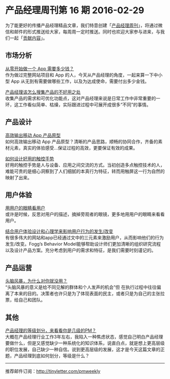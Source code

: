 # 产品经理周刊第 16 期 2016-02-29

为了能更好的传播产品经理精品文章，我们特意创建「[产品经理周刊](http://pmweekly.com/)」，将通过微信和邮件的形式推送给大家，每周周一定时推送。同时也欢迎大家参与进来，与我们一起「[贡献内容](https://github.com/vincent4j/pmweekly.com/issues/new)」。    
 
## 市场分析

[从零开始做一个 App 需要多少钱？](http://mp.weixin.qq.com/s?__biz=MjM5NTA0NjY4MA==&mid=408785762&idx=1&sn=1b0cb491c87c93b46204f9a5e3c45bc9&scene=23&srcid=02297MXfGeTr36qMXjSN1xY3#rd)   
作为做过完整网站项目和 App 的人，今天从产品经理的角度，一起来算一下中小型 App 从无到有需要做哪些工作，以及为达成使命，需要付出多少金钱。   

[产品经理该怎么搜集产品的不好用之处](http://mp.weixin.qq.com/s?__biz=MzIzOTE0NjczMw==&mid=404378948&idx=1&sn=87ff621fe76b0ea436c263c17cb11554&scene=23&srcid=0229GVcpkCwtroUqWey6KeFu#rd)   
收集产品的需求和可优化功能点，这对产品经理来说是日常工作中非常重要的一环，这工作看似简单、枯燥，实际跟进过程中可展开成很多“不同”的事情。

## 产品设计

[高效输出移动 App 产品原型](http://ued.taobao.org/blog/2014/05/%E9%AB%98%E6%95%88%E8%BE%93%E5%87%BA%E7%A7%BB%E5%8A%A8app%E4%BA%A7%E5%93%81%E5%8E%9F%E5%9E%8B/)  
如何高效输出移动 App 产品原型？清晰的产品思路，顺畅的协同合作，齐备的素材元素，真实的体验感受…保证过程的高效，更要保证有效的成果。   

[如何设计好用的触控手势](http://mp.weixin.qq.com/s?__biz=MjM5NjA1NzEwMA==&mid=402953960&idx=1&sn=cc3cc1bd9eaba9efaba672d6123c65e6&scene=23&srcid=0229dHkLgNjMqpbbO9iArM2U#rd)   
好用的触控手势是人与设备、应用之间交流的方式。当初创造多点触控技术的人，难能可贵的是细心洞察到了人们细腻的本真行为特征，转而用触屏这一行为自然的映射了出来。

## 用户体验

[用用户的眼睛看用户](http://isux.tencent.com/stand_on_users_perspective.html)  
或许是时候，反思对用户的描述，摘掉旁观者的眼镜，更多地用用户的眼睛来看看用户。

[结合用户体验设计和心理学来影响用户行为的发生/改变](http://mp.weixin.qq.com/s?__biz=MjM5NjA3ODI3Ng==&mid=401687956&idx=1&sn=9ab84d2da91f12107b3582714386adf5&scene=23&srcid=0229TGvEZfTeAWXBNqw5VGLV#rd)  
有很多伟大的网站和app已经通过文中的三元素来激励用户，从而影响他们的行为发生/改变。Fogg’s Behavior Model能够帮助设计师们更加清晰的组织研究流程以及设计产品方案。充分考虑到用户的需求和特征，是我们需要时刻谨记的。   

## 产品运营

[头脑风暴，为什么对你就没用？](http://www.jianshu.com/p/c28ccd3afa20)   
“头脑风暴的意义是给不同见解的群体和个人发声的机会”但 在执行过程中往往偏离了本来的目的。决策者也许只是为了体现表面的民主，或者只是为自己的主张拉票，给自己和团队。

## 其他

[产品经理的等级划分，来看看你是几级的PM？](http://zaodula.com/archives/18993.html)   
大概在产品经理行业工作3年左右，我陷入一种焦虑状态，感觉自己明白产品经理要做什么，但是又感觉缺少一种系统化的知识体系，说直白点，就是想上更高层级的职位发展，自己缺少一种自信。说到更高层级的发展，这才是今天这篇文章的正题，产品经理到底如何划分，等级是什么？   

---
推荐邮件订阅：<http://tinyletter.com/pmweekly>  
      
  
 
